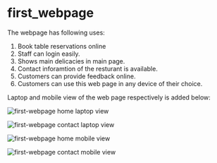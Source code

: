 # first_webpage
The webpage has following uses:
1) Book table reservations online
2) Staff can login easily.
3) Shows main delicacies in main page.
4) Contact inforamtion of the resturant is available.
5) Customers can provide feedback online.
6) Customers can use this web page in any device of their choice.

Laptop and mobile view of the web page respectively is added below:

![first-webpage home laptop view](https://user-images.githubusercontent.com/63410980/119182225-458f2c80-ba90-11eb-8e47-622642dc99cf.png)

![first-webpage contact laptop view](https://user-images.githubusercontent.com/63410980/119182237-46c05980-ba90-11eb-9d3f-11439125e35d.png)

![first-webpage home mobile view](https://user-images.githubusercontent.com/63410980/119182242-488a1d00-ba90-11eb-8df3-1dd276eb1772.png)

![first-webpage contact mobile view](https://user-images.githubusercontent.com/63410980/119182251-4a53e080-ba90-11eb-986c-eca7852aa885.png)

